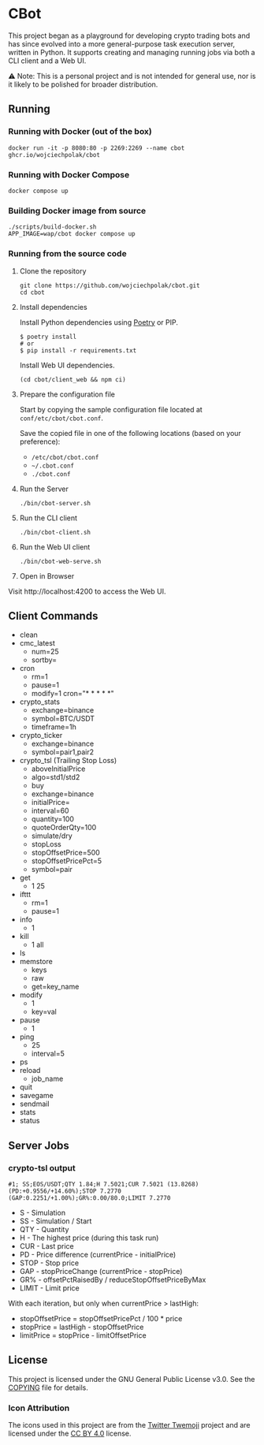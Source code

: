 # CBot

This project began as a playground for developing crypto trading bots
and has since evolved into a more general-purpose task execution
server, written in Python. It supports creating and managing running
jobs via both a CLI client and a Web UI.

⚠️ Note: This is a personal project and is not intended for general
use, nor is it likely to be polished for broader distribution.

## Running

### Running with Docker (out of the box)

```shell
docker run -it -p 8080:80 -p 2269:2269 --name cbot ghcr.io/wojciechpolak/cbot
```

### Running with Docker Compose

```shell
docker compose up
```

### Building Docker image from source

```shell
./scripts/build-docker.sh
APP_IMAGE=wap/cbot docker compose up
```

### Running from the source code

1. Clone the repository

   ```shell
   git clone https://github.com/wojciechpolak/cbot.git
   cd cbot
   ```

2. Install dependencies

   Install Python dependencies using
   [Poetry](https://python-poetry.org/) or PIP.

   ```shell
   $ poetry install
   # or
   $ pip install -r requirements.txt
   ```

   Install Web UI dependencies.

   ```shell
   (cd cbot/client_web && npm ci) 
   ```

3. Prepare the configuration file

    Start by copying the sample configuration file located at
    `conf/etc/cbot/cbot.conf`.

    Save the copied file in one of the following locations (based on
    your preference):

    - `/etc/cbot/cbot.conf`
    - `~/.cbot.conf`
    - `./cbot.conf`

4. Run the Server

   ```shell
   ./bin/cbot-server.sh
   ```

5. Run the CLI client

   ```shell
   ./bin/cbot-client.sh
   ```

6. Run the Web UI client

   ```shell
   ./bin/cbot-web-serve.sh
   ```

7. Open in Browser

Visit http://localhost:4200 to access the Web UI.

## Client Commands

* clean
* cmc_latest
  - num=25
  - sortby=
* cron
  - rm=1
  - pause=1
  - modify=1 cron="* * * * *"
* crypto_stats
  - exchange=binance
  - symbol=BTC/USDT
  - timeframe=1h
* crypto_ticker
  - exchange=binance
  - symbol=pair1,pair2
* crypto_tsl (Trailing Stop Loss)
  - aboveInitialPrice
  - algo=std1/std2
  - buy
  - exchange=binance
  - initialPrice=
  - interval=60
  - quantity=100
  - quoteOrderQty=100
  - simulate/dry
  - stopLoss
  - stopOffsetPrice=500
  - stopOffsetPricePct=5
  - symbol=pair
* get
  - 1 25
* ifttt
  - rm=1
  - pause=1
* info
  - 1
* kill
  - 1 all
* ls
* memstore
  - keys
  - raw
  - get=key_name
* modify
  - 1
  - key=val
* pause
  - 1
* ping
  - 25
  - interval=5
* ps
* reload
  - job_name
* quit
* savegame
* sendmail
* stats
* status

## Server Jobs

### crypto-tsl output

`#1; SS;EOS/USDT;QTY 1.84;H 7.5021;CUR 7.5021 (13.8268) (PD:+0.9556/+14.60%);STOP 7.2770 (GAP:0.2251/+1.00%);GR%:0.00/80.0;LIMIT 7.2770`

* S     - Simulation
* SS    - Simulation / Start
* QTY   - Quantity
* H     - The highest price (during this task run)
* CUR   - Last price
* PD    - Price difference (currentPrice - initialPrice)
* STOP  - Stop price
* GAP   - stopPriceChange (currentPrice - stopPrice)
* GR%   - offsetPctRaisedBy / reduceStopOffsetPriceByMax
* LIMIT - Limit price

With each iteration, but only when currentPrice > lastHigh:

* stopOffsetPrice = stopOffsetPricePct / 100 * price
* stopPrice = lastHigh - stopOffsetPrice
* limitPrice = stopPrice - limitOffsetPrice

## License

This project is licensed under the GNU General Public License v3.0.
See the [COPYING](COPYING) file for details.

### Icon Attribution

The icons used in this project are from the
[Twitter Twemoji](https://github.com/twitter/twemoji)
project and are licensed under the
[CC BY 4.0](https://creativecommons.org/licenses/by/4.0/) license.
